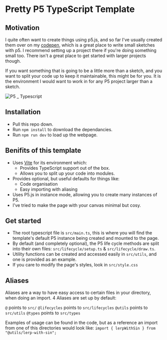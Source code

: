# Pretty P5 TypeScript Template

## Motivation

I quite often want to create things using p5.js, and so far I've usually
created them over on my [codepen](https://codepen.io/collection/MgLKdx), which is a great place to write small sketches with p5. I recommend setting up a project there if you're doing something small too. There isn't a great place to get started with larger projects though.

If you want something that is going to be a little more than a sketch, and you want to split your code up to keep it maintainable, this might be for you. It is the environment I would want to work in for any P5 project larger than a sketch.

![P5 _ Typescript](https://github.com/WilliamIPark/pretty-p5-typescript/assets/445688/4d681a23-17cf-459e-a851-ed51e9bf4b52)

## Installation

- Pull this repo down.
- Run `npm install` to download the dependancies.
- Run `npm run dev` to load up the webpage.

## Benifits of this template

- Uses [Vite](https://vitejs.dev/) for its environment which:
  - Provides TypeScript support out of the box.
  - Allows you to split up your code into modules.
- Provides optional, but useful defaults for things like:
  - Code organisation
  - Easy importing with aliasing
- Uses P5.js in instance mode, allowing you to create many instances of P5.
- I've tried to make the page with your canvas minimal but cosy.

## Get started

- The root typescript file is `src/main.ts`, this is where you will find the template's default P5 instance being created and mounted to the page.
- By default (and completely optional), the P5 life cycle methods are split into their own files: `src/lifecycle/setup.ts` & `src/lifecycle/draw.ts`.
- Utility functions can be created and accessed easily in `src/utils`, and one is provided as an example.
- If you care to modify the page's styles, look in `src/style.css`

## Aliases

Aliases are a way to have easy access to certain files in your directory, when doing an import. 4 Aliases are set up by default:

`@` points to `src/`
`@lifecycles` points to `src/lifecycles`
`@utils` points to `src/utils`
`@types` points to `src/types`

Examples of usage can be found in the code, but as a reference an import from one of this directories would look like:
`import { lerpWithSin } from "@utils/lerp-with-sin";`

